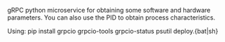 gRPC python microservice for obtaining some software and hardware parameters.
You can also use the PID to obtain process characteristics.

Using: 
   pip install grpcio grpcio-tools grpcio-status psutil
   deploy.{bat|sh}
